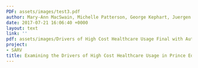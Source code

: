 ```yaml
---
PDF: assets/images/test3.pdf
author: Mary-Ann MacSwain, Michelle Patterson, George Kephart, Juergen Krause
date: 2017-07-21 16:06:40 +0000
layout: text
link: ''
pdf: assets/images/Drivers of High Cost Healthcare Usage Final with Authors.pdf
project:
- SARV
title: Examining the Drivers of High Cost Healthcare Usage in Prince Edward Island
---
```

